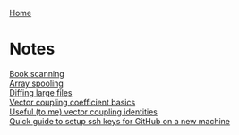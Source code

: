 [Home](index.html)

# Notes

[Book scanning](posts/bookscanning.html)\
[Array spooling](posts/spooling.html)\
[Diffing large files](posts/vimdiffbig.html)\
[Vector coupling coefficient basics](posts/vectorcouple.html)\
[Useful (to me) vector coupling identities](posts/vectorident.html)\
[Quick guide to setup ssh keys for GitHub on a new machine](posts/githubssh.html)
